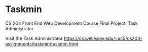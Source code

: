 # Taskmin
CS 204 Front End Web Development Course Final Project: Task Administrator

Visit the Task Administrator 
https://cs.wellesley.edu/~ac5/cs204-assignments/taskmin/taskmin.html
